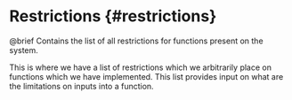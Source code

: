 Restrictions       {#restrictions}
============

@brief Contains the list of all restrictions for functions present on the system.

This is where we have a list of restrictions which we arbitrarily place on functions
which we have implemented. This list provides input on what are the limitations on inputs
into a function.
